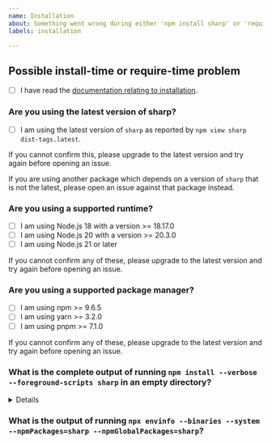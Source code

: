 ```yaml
---
name: Installation
about: Something went wrong during either 'npm install sharp' or 'require("sharp")'
labels: installation

---
```


<!-- Please try to answer as many of these questions as possible. -->

## Possible install-time or require-time problem

<!-- Please place an [x] in the box to confirm. -->

- [ ] I have read the [documentation relating to installation](https://sharp.pixelplumbing.com/install).

### Are you using the latest version of sharp?

<!-- Please place an [x] in the box to confirm. -->

- [ ] I am using the latest version of `sharp` as reported by `npm view sharp dist-tags.latest`.

If you cannot confirm this, please upgrade to the latest version and try again before opening an issue.

If you are using another package which depends on a version of `sharp` that is not the latest, please open an issue against that package instead.

### Are you using a supported runtime?

<!-- Please place an [x] in the relevant box to confirm. -->

- [ ] I am using Node.js 18 with a version >= 18.17.0
- [ ] I am using Node.js 20 with a version >= 20.3.0
- [ ] I am using Node.js 21 or later

If you cannot confirm any of these, please upgrade to the latest version and try again before opening an issue.

### Are you using a supported package manager?

<!-- Please place an [x] in the relevant box to confirm. -->

- [ ] I am using npm >= 9.6.5
- [ ] I am using yarn >= 3.2.0
- [ ] I am using pnpm >= 7.1.0

If you cannot confirm any of these, please upgrade to the latest version and try again before opening an issue.

### What is the complete output of running `npm install --verbose --foreground-scripts sharp` in an empty directory?

<details>

<!-- Please provide output of `npm install --verbose --foreground-scripts sharp` in an empty directory here. -->

</details>

### What is the output of running `npx envinfo --binaries --system --npmPackages=sharp --npmGlobalPackages=sharp`?

<!-- Please provide output of `npx envinfo --binaries --system --npmPackages=sharp --npmGlobalPackages=sharp` here. -->
